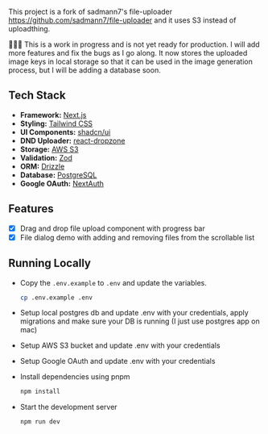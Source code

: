 This project is a fork of sadmann7's file-uploader https://github.com/sadmann7/file-uploader and it uses S3 instead of uploadthing.

🚨🚨🚨 This is a work in progress and is not yet ready for production. I will add more features and fix the bugs as I go along. It now stores the uploaded image keys in local storage so that it can be used in the image generation process, but I will be adding a database soon.

## Tech Stack

- **Framework:** [Next.js](https://nextjs.org)
- **Styling:** [Tailwind CSS](https://tailwindcss.com)
- **UI Components:** [shadcn/ui](https://ui.shadcn.com)
- **DND Uploader:** [react-dropzone](https://react-dropzone.js.org/)
- **Storage:** [AWS S3](https://aws.amazon.com/s3/)
- **Validation:** [Zod](https://zod.dev)
- **ORM:** [Drizzle](https://drizzle.dev)
- **Database:** [PostgreSQL](https://www.postgresql.org)
- **Google OAuth:** [NextAuth](https://next-auth.js.org)

## Features
- [x] Drag and drop file upload component with progress bar
- [x] File dialog demo with adding and removing files from the scrollable list

## Running Locally


- Copy the `.env.example` to `.env` and update the variables.

   ```bash
   cp .env.example .env
   ```

- Setup local postgres db and update .env with your credentials, apply migrations and make sure your DB is running (I just use postgres app on mac)
- Setup AWS S3 bucket and update .env with your credentials
- Setup Google OAuth and update .env with your credentials

- Install dependencies using pnpm

   ```bash
   npm install
   ```

- Start the development server

   ```bash
   npm run dev
   ```

